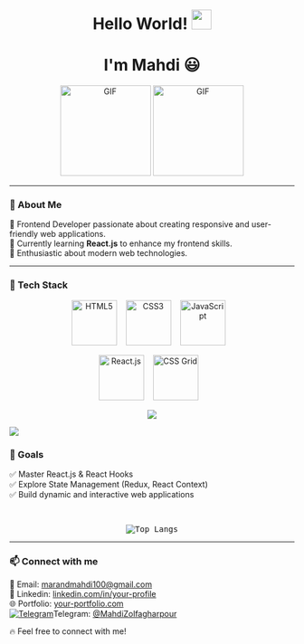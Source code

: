 <h1 align="center"><b>Hello World! </b><img src="https://media.giphy.com/media/hvRJCLFzcasrR4ia7z/giphy.gif" width="35"></h1>
<h1 align="center" style="border-bottom: none;"><b>I'm Mahdi 😃</b></h1>

<div align="center">
  <img alt="GIF" height="160px" src="https://media.giphy.com/media/ln7z2eWriiQAllfVcn/giphy.gif" />
  <img alt="GIF" height="160px" src="https://media.giphy.com/media/eNAsjO55tPbgaor7ma/giphy.gif" />
</div>

---

### 📌 About Me  
🔹 Frontend Developer passionate about creating responsive and user-friendly web applications.  
🔹 Currently learning **React.js** to enhance my frontend skills.  
🔹 Enthusiastic about modern web technologies.  

---

### 🚀 Tech Stack  

<p align="center">
  <img src="https://www.vectorlogo.zone/logos/w3_html5/w3_html5-icon.svg" alt="HTML5" height="80" width="80">&nbsp;&nbsp;&nbsp;
  <img src="https://www.vectorlogo.zone/logos/w3_css/w3_css-icon.svg" alt="CSS3" height="80" width="80">&nbsp;&nbsp;&nbsp;
  <img src="https://www.vectorlogo.zone/logos/javascript/javascript-icon.svg" alt="JavaScript" height="80" width="80">&nbsp;&nbsp;&nbsp;
</p>
<p align="center">
  <img src="https://www.vectorlogo.zone/logos/reactjs/reactjs-icon.svg" alt="React.js" height="80" width="80">&nbsp;&nbsp;&nbsp;
  <img src="https://www.vectorlogo.zone/logos/getbootstrap/getbootstrap-icon.svg" alt="CSS Grid" height="80" width="80">&nbsp;&nbsp;&nbsp;
</p>

<p align="center">
  <a href="https://github.com/DenverCoder1/readme-typing-svg">
    <img src="https://readme-typing-svg.demolab.com?font=Time+New+Roman&weight=500&pause=1000&color=cyan&size=32&center=true&vCenter=true&width=435&lines=Front+end+developer;React.js;Next.js;Javascript;Typescript;Three.js+Developer">
  </a>
</p>

  <img src="https://user-images.githubusercontent.com/73097560/115834477-dbab4500-a447-11eb-908a-139a6edaec5c.gif">


### 🎯 Goals  
✅ Master React.js & React Hooks  
✅ Explore State Management (Redux, React Context)  
✅ Build dynamic and interactive web applications  


<div>
  <samp>
    <br/>
    <p align="center">
      <img src="https://github-readme-stats.vercel.app/api/top-langs/?username=MahdiZolfagharpour&langs_count=6&theme=gruvbox&layout=compact&hide_border=true"
      alt="Top Langs" />
    </p>
  </samp>
</div>

---

### 📫 Connect with me  
📧 Email: [marandmahdi100@gmail.com](mailto:marandmandi100@gmail.com)  
💼 Linkedin: [linkedin.com/in/your-profile](https://linkedin.com/in/your-profile)  
🌐 Portfolio: [your-portfolio.com](https://your-portfolio.com)  
 [![Telegram](https://img.icons8.com/ios-filled/20/0088cc/telegram.png)](https://t.me/your-telegram)Telegram: [@MahdiZolfagharpour](https://t.me/@MahdiZolfagharpour)  
  


🔥 Feel free to connect with me!
